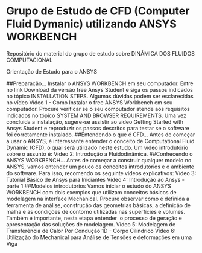 # Grupo de Estudo de CFD (Computer Fluid Dymanic) utilizando ANSYS WORKBENCH
Repositório do material do grupo de estudo sobre DINÂMICA DOS FLUIDOS COMPUTACIONAL 

Orientação de Estudo para o ANSYS

##Preparação...
Instalar o ANSYS WORKBENCH em seu computador.
Entre no link Download da versão free Ansys Student e siga os passos indicados no tópico INSTALLATION STEPS. Algumas dúvidas podem ser esclarecidas no vídeo Vídeo 1 - Como Instalar o free ANSYS Workbench em seu computador.
Procure verificar se o seu computador atende aos requisitos indicados no tópico SYSTEM AND BROWSER REQUIREMENTS.
Uma vez concluída a instalação, sugere-se assistir ao vídeo Getting Started with Ansys Student e reproduzir os passos descritos para testar se o software foi corretamente instalado.
##Entendendo o que é CFD...
Antes de começar a usar o ANSYS, é interessante entender o conceito de Computational Fluid Dynamic (CFD), o qual será utilizado neste estudo. Um vídeo introdutório sobre o assunto é:
Vídeo 2: Introdução a Fluidodinâmica.
##Conhecendo o ANSYS WORKBENCH...
Antes de começar a construir qualquer modelo no ANSYS, vamos entender um pouco os conceitos introdutórios e o ambiente do software. Para isso, recomendo os seguinte vídeos explicativos:
Vídeo 3: Tutorial Básico de Ansys para Iniciantes
Vídeo 4: Introdução ao Ansys - parte 1
##Modelos introdutórios
Vamos iniciar o estudo do ANSYS WORKBENCH com dois exemplos que utilizam conceitos básicos de modelagem na interface Mechanical. Procure observar como é definida a ferramenta de análise, construção das geometrias básicas, a definição de malha e as condições de contorno utilizadas nas superfícies e volumes. Também é importante, nesta etapa entender  o processo de geração e apresentação das soluções de modelagem.
Video 5: Modelagem de Transferência de Calor Por Condução 1D - Corpo Cilíndrico
Vídeo 6: Utilização do Mechanical para Análise de Tensões e deformações em uma Viga
